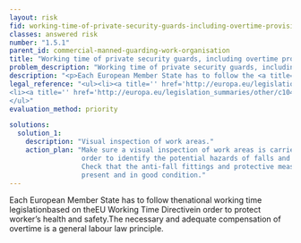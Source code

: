 ```yaml
---
layout: risk
fid: working-time-of-private-security-guards-including-overtime-provisions-is-as-stipulated-by-national-legislation-or-collective-labour-agreement
classes: answered risk
number: "1.5.1"
parent_id: commercial-manned-guarding-work-organisation
title: "Working time of private security guards, including overtime provisions, is as stipulated by national legislation or collective labour agreement."
problem_description: "Working time of private security guards, including overtime provisions, is not as stipulated by national legislation or collective labour agreement."
description: "<p>Each European Member State has to follow the <a title='' href='http://eur-lex.europa.eu/LexUriServ/LexUriServ.do?uri=CELEX:72003L0088:EN:NOT' rel='nofollow' target='_blank'>national working time legislation </a>based on the <a title='' href='http://europa.eu/legislation_summaries/other/c10405_en.htm' rel='nofollow' target='_blank'>EU Working Time Directive</a> in order to protect worker’s health and safety.<br/>The necessary and adequate compensation of overtime is a general labour law principle.</p>"
legal_reference: "<ul><li><a title='' href='http://europa.eu/legislation_summaries/employment_and_social_policy/health_hygiene_safety_at_work/c11113_en.htm' rel='nofollow' target='_blank'>89/391/CEE Implementing measures to improve the health and safety of workers (framework directive)</a></li>&#13;
<li><a title='' href='http://europa.eu/legislation_summaries/other/c10405_en.htm' rel='nofollow' target='_blank'>93/104/CEE Directive concerning certain aspects of the organization of working time</a></li>&#13;
</ul>"
evaluation_method: priority

solutions:
  solution_1:
    description: "Visual inspection of work areas."
    action_plan: "Make sure a visual inspection of work areas is carried out in
                  order to identify the potential hazards of falls and slips.
                  Check that the anti-fall fittings and protective measures are
                  present and in good condition."
---
```

Each European Member State has to follow thenational working time
legislationbased on theEU Working Time Directivein order to protect worker’s
health and safety.The necessary and adequate compensation of overtime is a
general labour law principle.


